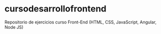 # cursodesarrollofrontend
Repositorio de ejercicios curso Front-End (HTML, CSS, JavaScript, Angular, Node JS)
